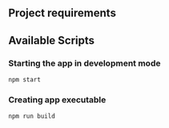 ## Project requirements


## Available Scripts

### Starting the app in development mode
`npm start`

### Creating app executable

`npm run build`

